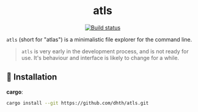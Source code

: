 <p align="center">
  <h1 align="center">atls</h1>
  <p align="center">
    <a href="https://github.com/dhth/atls/actions/workflows/main.yml"><img alt="Build status" src="https://img.shields.io/github/actions/workflow/status/dhth/atls/main.yml?style=flat-square"></a>
  </p>
</p>

`atls` (short for "atlas") is a minimalistic file explorer for the command line.

> `atls` is very early in the development process, and is not ready for use.
> It's behaviour and interface is likely to change for a while.

💾 Installation
---

**cargo**:

```sh
cargo install --git https://github.com/dhth/atls.git
```
